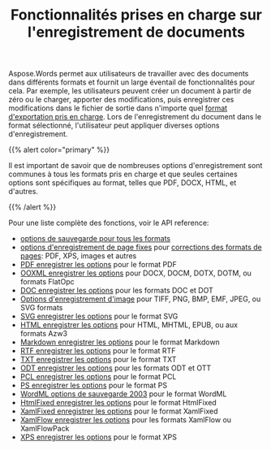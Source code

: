 ﻿---
title: Fonctionnalités prises en charge sur l'enregistrement de documents
second_title: Aspose.Words pour Java
articleTitle: Fonctionnalités prises en charge sur l'enregistrement de documents
linktitle: Fonctionnalités prises en charge sur l'enregistrement de documents
description: "Enregistrez un document dans la plupart des formats populaires et prend en charge de nombreuses fonctionnalités Microsoft Word."
type: docs
weight: 30
url: /fr/java/supported-features-on-document-save/
timestamp: 2024-01-27-14-07-04
---

Aspose.Words permet aux utilisateurs de travailler avec des documents dans différents formats et fournit un large éventail de fonctionnalités pour cela. Par exemple, les utilisateurs peuvent créer un document à partir de zéro ou le charger, apporter des modifications, puis enregistrer ces modifications dans le fichier de sortie dans n'importe quel [format d'exportation pris en charge](/words/java/supported-document-formats/). Lors de l'enregistrement du document dans le format sélectionné, l'utilisateur peut appliquer diverses options d'enregistrement.

{{% alert color="primary" %}}

Il est important de savoir que de nombreuses options d'enregistrement sont communes à tous les formats pris en charge et que seules certaines options sont spécifiques au format, telles que PDF, DOCX, HTML, et d'autres.

{{% /alert %}}

Pour une liste complète des fonctions, voir le API reference:

- [options de sauvegarde pour tous les formats](https://reference.aspose.com/words/java/com.aspose.words/saveoptions/)
- [options d'enregistrement de page fixes](https://reference.aspose.com/words/java/com.aspose.words/fixedpagesaveoptions/) pour [corrections des formats de pages](/words/java/converting-to-fixed-page-format/): PDF, XPS, images et autres
- [PDF enregistrer les options](https://reference.aspose.com/words/java/com.aspose.words/pdfsaveoptions/) pour le format PDF
- [OOXML enregistrer les options](https://reference.aspose.com/words/java/com.aspose.words/ooxmlsaveoptions/) pour DOCX, DOCM, DOTX, DOTM, ou formats FlatOpc
- [DOC enregistrer les options](https://reference.aspose.com/words/java/com.aspose.words/docsaveoptions/) pour les formats DOC et DOT
- [Options d'enregistrement d'image](https://reference.aspose.com/words/java/com.aspose.words/imagesaveoptions/) pour TIFF, PNG, BMP, EMF, JPEG, ou SVG formats
- [SVG enregistrer les options](https://reference.aspose.com/words/java/com.aspose.words/svgsaveoptions/) pour le format SVG
- [HTML enregistrer les options](https://reference.aspose.com/words/java/com.aspose.words/htmlsaveoptions/) pour HTML, MHTML, EPUB, ou aux formats Azw3
- [Markdown enregistrer les options](https://reference.aspose.com/words/java/com.aspose.words/markdownsaveoptions/) pour le format Markdown
- [RTF enregistrer les options](https://reference.aspose.com/words/java/com.aspose.words/rtfsaveoptions/) pour le format RTF
- [TXT enregistrer les options](https://reference.aspose.com/words/java/com.aspose.words/txtsaveoptions/) pour le format TXT
- [ODT enregistrer les options](https://reference.aspose.com/words/java/com.aspose.words/odtsaveoptions/) pour les formats ODT et OTT
- [PCL enregistrer les options](https://reference.aspose.com/words/java/com.aspose.words/pclsaveoptions/) pour le format PCL
- [PS enregistrer les options](https://reference.aspose.com/words/java/com.aspose.words/pssaveoptions/) pour le format PS
- [WordML options de sauvegarde 2003](https://reference.aspose.com/words/java/com.aspose.words/wordml2003saveoptions/) pour le format WordML
- [HtmlFixed enregistrer les options](https://reference.aspose.com/words/java/com.aspose.words/htmlfixedsaveoptions/) pour le format HtmlFixed
- [XamlFixed enregistrer les options](https://reference.aspose.com/words/java/com.aspose.words/xamlfixedsaveoptions/) pour le format XamlFixed
- [XamlFlow enregistrer les options](https://reference.aspose.com/words/java/com.aspose.words/xamlflowsaveoptions/) pour les formats XamlFlow ou XamlFlowPack
- [XPS enregistrer les options](https://reference.aspose.com/words/java/com.aspose.words/xpssaveoptions/) pour le format XPS
